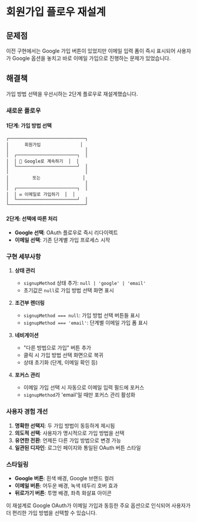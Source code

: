 # 회원가입 플로우 재설계

## 문제점
이전 구현에서는 Google 가입 버튼이 있었지만 이메일 입력 폼이 즉시 표시되어 사용자가 Google 옵션을 놓치고 바로 이메일 가입으로 진행하는 문제가 있었습니다.

## 해결책
가입 방법 선택을 우선시하는 2단계 플로우로 재설계했습니다.

### 새로운 플로우

#### 1단계: 가입 방법 선택
```
┌─────────────────────────────┐
│      회원가입               │
│                             │
│  ┌───────────────────────┐  │
│  │ 🔷 Google로 계속하기  │  │
│  └───────────────────────┘  │
│                             │
│         또는                │
│                             │
│  ┌───────────────────────┐  │
│  │ ✉️ 이메일로 가입하기  │  │
│  └───────────────────────┘  │
└─────────────────────────────┘
```

#### 2단계: 선택에 따른 처리
- **Google 선택**: OAuth 플로우로 즉시 리다이렉트
- **이메일 선택**: 기존 단계별 가입 프로세스 시작

### 구현 세부사항

1. **상태 관리**
   - `signupMethod` 상태 추가: `null | 'google' | 'email'`
   - 초기값은 `null`로 가입 방법 선택 화면 표시

2. **조건부 렌더링**
   - `signupMethod === null`: 가입 방법 선택 버튼들 표시
   - `signupMethod === 'email'`: 단계별 이메일 가입 폼 표시

3. **네비게이션**
   - "다른 방법으로 가입" 버튼 추가
   - 클릭 시 가입 방법 선택 화면으로 복귀
   - 상태 초기화 (단계, 이메일 확인 등)

4. **포커스 관리**
   - 이메일 가입 선택 시 자동으로 이메일 입력 필드에 포커스
   - `signupMethod`가 'email'일 때만 포커스 관리 활성화

### 사용자 경험 개선

1. **명확한 선택지**: 두 가입 방법이 동등하게 제시됨
2. **의도적 선택**: 사용자가 명시적으로 가입 방법을 선택
3. **유연한 전환**: 언제든 다른 가입 방법으로 변경 가능
4. **일관된 디자인**: 로그인 페이지와 통일된 OAuth 버튼 스타일

### 스타일링

- **Google 버튼**: 흰색 배경, Google 브랜드 컬러
- **이메일 버튼**: 어두운 배경, 녹색 테두리 호버 효과
- **뒤로가기 버튼**: 투명 배경, 좌측 화살표 아이콘

이 재설계로 Google OAuth가 이메일 가입과 동등한 주요 옵션으로 인식되어 사용자가 더 편리한 가입 방법을 선택할 수 있습니다.